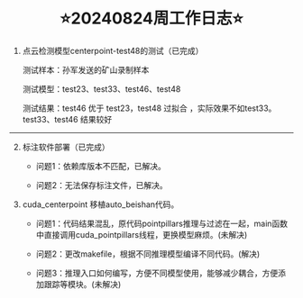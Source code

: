 # <div align='center'> ⭐20240824周工作日志⭐ </div>
  

1. 点云检测模型centerpoint-test48的测试（已完成）

    测试样本：孙军发送的矿山录制样本

    测试模型：test23、test33、test46、test48

    测试结果：test46 优于 test23，test48 过拟合 ，实际效果不如test33。test33、test46 结果较好

---

2. 标注软件部署（已完成）

    - 问题1：依赖库版本不匹配，已解决。
    
    - 问题2：无法保存标注文件，已解决。

3. cuda_centerpoint 移植auto_beishan代码。

    - 问题1：代码结果混乱，原代码pointpillars推理与过滤在一起，main函数中直接调用cuda_pointpillars线程，更换模型麻烦。(未解决)

    - 问题2：更改makefile，根据不同推理模型编译不同代码。(解决)

    - 问题3：推理入口如何编写，方便不同模型使用，能够减少耦合，方便添加跟踪等模块。(未解决)
